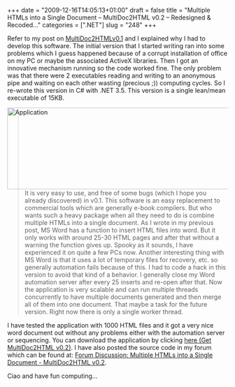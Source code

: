 +++
date = "2009-12-16T14:05:13+01:00"
draft = false
title = "Multiple HTMLs into a Single Document – MultiDoc2HTML v0.2 – Redesigned & Recoded…"
categories = [".NET"]
slug = "248"
+++

<p>Refer to my post on <a title="Multiple HTMLs into a Single Document" href="http://www.naresh.se/2009/09/16/multiple-htmls-into-a-single-document-multidoc2html-v0-1/" target="_blank">MultiDoc2HTMLv0.1</a> and I explained why I had to develop this software. The initial version that I started writing ran into some problems which I guess happened because of a corrupt installation of office on my PC or maybe the associated ActiveX libraries. Then I got an innovative mechanism running so the code worked fine. The only problem was that there were 2 executables reading and writing to an anonymous pipe and waiting on each other wasting (precious ;)) computing cycles. So I re-wrote this version in C# with .NET 3.5. This version is a single lean/mean executable of 15KB.</p>  <p><a href="http://www.naresh.se/wp-content/uploads/Application.jpg"><img style="border-bottom: 0px; border-left: 0px; display: inline; margin-left: 0px; border-top: 0px; margin-right: 0px; border-right: 0px" title="Application" border="0" alt="Application" align="left" src="http://www.naresh.se/wp-content/uploads/Application_thumb.jpg" width="534" height="187" /></a> </p>  <blockquote>   <p>It is very easy to use, and free of some bugs (which I hope you already discovered) in v0.1. This software is an easy replacement to commercial tools which are generally e-book compilers. But who wants such a heavy package when all they need to do is combine multiple HTMLs into a single document. As I wrote in my previous post, MS Word has a function to insert HTML files into word. But it only works with around 25-30 HTML pages and after that without a warning the function gives up. Spooky as it sounds, I have experienced it on quite a few PCs now. Another interesting thing with MS Word is that it uses a lot of temporary files for recovery, etc. so generally automation fails because of this. I had to code a hack in this version to avoid that kind of a behavior. I generally close my Word automation server after every 25 inserts and re-open after that. Now the application is very scalable and can run multiple threads concurrently to have multiple documents generated and then merge all of them into one document. That maybe a task for the future version. Right now there is only a single worker thread.</p> </blockquote>  <p>I have tested the application with 1000 HTML files and it got a very nice word document out without any problems either with the automation server or sequencing. You can download the application by clicking <a title="Get MultiDoc2HTML v0.2" href="http://funcomputing.uuuq.com/downloads/MultiHTML2Docv0.2_bin.zip" target="_blank">here (Get MultiDoc2HTML v0.2)</a>. I have also posted the source code in my forum which can be found at: <a title="http://www.naresh.se/phpBB/viewtopic.php?f=17&amp;t=13#p25" href="http://www.naresh.se/phpBB/viewtopic.php?f=17&amp;t=13#p25" target="_blank">Forum Discussion: Multiple HTMLs into a Single Document - MultiDoc2HTML v0.2</a>.</p>  <p>Ciao and have fun computing…</p>
